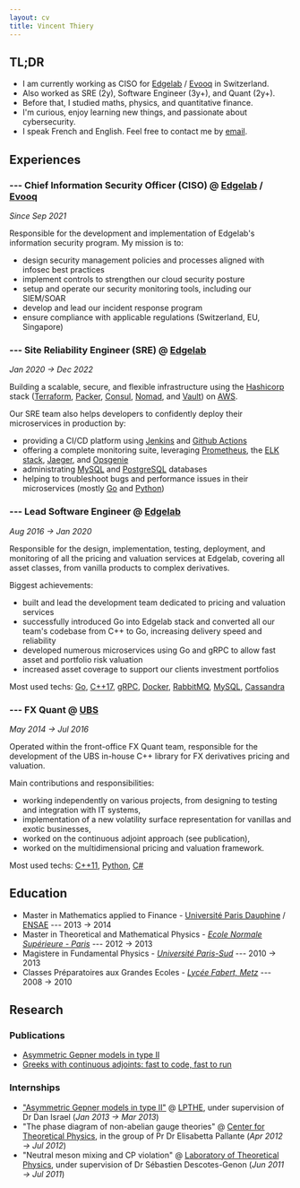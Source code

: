 ```yaml
---
layout: cv
title: Vincent Thiery
---
```


## TL;DR

- I am currently working as CISO for [Edgelab](https://www.edgelab.ch) / [Evooq](https://www.evooq.ch) in Switzerland.
- Also worked as SRE (2y), Software Engineer (3y+), and Quant (2y+).
- Before that, I studied maths, physics, and quantitative finance.
- I'm curious, enjoy learning new things, and passionate about cybersecurity.
- I speak French and English. Feel free to contact me by [email](mailto:vjmthiery@gmail.com).

## Experiences

### --- Chief Information Security Officer (CISO) @ [Edgelab](https://www.edgelab.ch/) / [Evooq](https://www.evooq.ch)

_Since Sep 2021_

Responsible for the development and implementation of Edgelab's information security program.
My mission is to:

- design security management policies and processes aligned with infosec best practices
- implement controls to strengthen our cloud security posture
- setup and operate our security monitoring tools, including our SIEM/SOAR
- develop and lead our incident response program
- ensure compliance with applicable regulations (Switzerland, EU, Singapore)

### --- Site Reliability Engineer (SRE) @ [Edgelab](https://www.edgelab.ch/)

_Jan 2020 &rarr; Dec 2022_

Building a scalable, secure, and flexible infrastructure using the [Hashicorp](https://www.hashicorp.com/) stack ([Terraform](https://www.hashicorp.com/products/terraform), [Packer](https://www.packer.io/), [Consul](https://www.hashicorp.com/products/consul), [Nomad](https://www.hashicorp.com/products/nomad), and [Vault](https://www.hashicorp.com/products/vault)) on [AWS](https://aws.amazon.com/).

Our SRE team also helps developers to confidently deploy their microservices in production by:

- providing a CI/CD platform using [Jenkins](https://www.jenkins.io/) and [Github Actions](https://github.com/features/actions)
- offering a complete monitoring suite, leveraging [Prometheus](https://prometheus.io/), the [ELK stack](https://www.elastic.co/what-is/elk-stack), [Jaeger](https://www.jaegertracing.io/), and [Opsgenie](https://www.atlassian.com/software/opsgenie)
- administrating [MySQL](https://www.mysql.com/) and [PostgreSQL](https://www.postgresql.org/) databases
- helping to troubleshoot bugs and performance issues in their microservices (mostly [Go](https://go.dev/) and [Python](https://www.python.org/))

### --- Lead Software Engineer @ [Edgelab](https://www.edgelab.ch/)

_Aug 2016 &rarr; Jan 2020_

Responsible for the design, implementation, testing, deployment, and monitoring of all the pricing and valuation services at Edgelab, covering all asset classes, from vanilla products to complex derivatives.

Biggest achievements:

- built and lead the development team dedicated to pricing and valuation services
- successfully introduced Go into Edgelab stack and converted all our team's codebase from C++ to Go, increasing delivery speed and reliability
- developed numerous microservices using Go and gRPC to allow fast asset and portfolio risk valuation
- increased asset coverage to support our clients investment portfolios

Most used techs: [Go](https://go.dev/), [C++17](https://en.wikipedia.org/wiki/C%2B%2B17), [gRPC](https://grpc.io/), [Docker](https://www.docker.com/), [RabbitMQ](https://www.rabbitmq.com/), [MySQL](https://www.mysql.com/), [Cassandra](https://cassandra.apache.org/_/index.html)

### --- FX Quant @ [UBS](https://www.ubs.com/ch/en.html)

_May 2014 &rarr; Jul 2016_

Operated within the front-office FX Quant team, responsible for the development of the UBS in-house C++ library for FX derivatives pricing and valuation.

Main contributions and responsibilities:

- working independently on various projects, from designing to testing and integration with IT systems,
- implementation of a new volatility surface representation for vanillas and exotic businesses,
- worked on the continuous adjoint approach (see publication),
- worked on the multidimensional pricing and valuation framework.

Most used techs: [C++11](https://en.wikipedia.org/wiki/C%2B%2B11), [Python](https://www.python.org/), [C#](https://docs.microsoft.com/en-us/dotnet/csharp/)

## Education

- Master in Mathematics applied to Finance - [Université Paris Dauphine](https://dauphine.psl.eu/) / [ENSAE](https://www.ensae.fr/) --- 2013 &rarr; 2014
- Master in Theoretical and Mathematical Physics - _[Ecole Normale Supérieure - Paris](https://www.ens.psl.eu/)_ --- 2012 &rarr; 2013
- Magistere in Fundamental Physics - _[Université Paris-Sud](https://www.universite-paris-saclay.fr/)_ --- 2010 &rarr; 2013
- Classes Préparatoires aux Grandes Ecoles - _[Lycée Fabert, Metz](https://www.prepas-fabert.com/cpge/)_ --- 2008 &rarr; 2010

## Research

### Publications

- [Asymmetric Gepner models in type II](https://link.springer.com/article/10.1007/JHEP02(2014)011)
- [Greeks with continuous adjoints: fast to code, fast to run](https://www.risk.net/derivatives/2415103/greeks-with-continuous-adjoints-fast-to-code-fast-to-run)

### Internships

- ["Asymmetric Gepner models in type II"](https://link.springer.com/article/10.1007/JHEP02(2014)011) @ [LPTHE](https://www.lpthe.jussieu.fr/spip/?lang=en), under supervision of Dr Dan Israel (_Jan 2013 &rarr; Mar 2013_)
- "The phase diagram of non-abelian gauge theories" @ [Center for Theoretical Physics](https://www.rug.nl/research/theoretical-high-energy-physics/), in the group of Pr Dr Elisabetta Pallante (_Apr 2012 &rarr; Jul 2012_)
- "Neutral meson mixing and CP violation" @ [Laboratory of Theoretical Physics](http://www.th.u-psud.fr/), under supervision of Dr Sébastien Descotes-Genon (_Jun 2011 &rarr; Jul 2011_)
